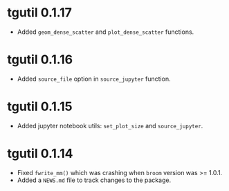 # tgutil 0.1.17

* Added `geom_dense_scatter` and `plot_dense_scatter` functions.

# tgutil 0.1.16

* Added `source_file` option in `source_jupyter` function. 

# tgutil 0.1.15 

* Added jupyter notebook utils: `set_plot_size` and `source_jupyter`.

# tgutil 0.1.14

* Fixed `fwrite_mm()` which was crashing when `broom` version was >= 1.0.1.
* Added a `NEWS.md` file to track changes to the package.

